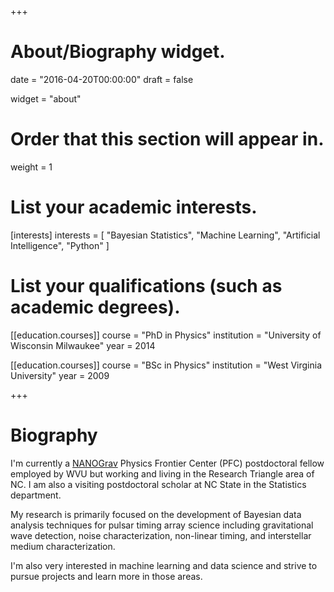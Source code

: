 +++
# About/Biography widget.

date = "2016-04-20T00:00:00"
draft = false

widget = "about"

# Order that this section will appear in.
weight = 1

# List your academic interests.
[interests]
  interests = [
    "Bayesian Statistics",
    "Machine Learning",
    "Artificial Intelligence",
    "Python"
  ]

# List your qualifications (such as academic degrees).
[[education.courses]]
  course = "PhD in Physics"
  institution = "University of Wisconsin Milwaukee"
  year = 2014

[[education.courses]]
  course = "BSc in Physics"
  institution = "West Virginia University"
  year = 2009

+++

# Biography
I'm currently a [NANOGrav](http://nanograv.org) Physics Frontier Center (PFC)
postdoctoral fellow employed by WVU but working and living in the Research
Triangle area of NC. I am also a visiting postdoctoral scholar at NC State in
the Statistics department.

My research is primarily focused on the development of Bayesian data analysis
techniques for pulsar timing array science including gravitational wave
detection, noise characterization, non-linear timing, and interstellar
medium characterization.

I'm also very interested in machine learning and data science and strive to
pursue projects and learn more in those areas.
